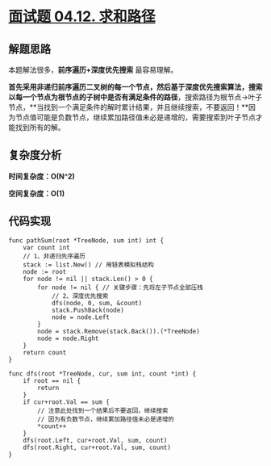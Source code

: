 # [面试题 04.12. 求和路径](https://leetcode-cn.com/problems/paths-with-sum-lcci/)

## 解题思路

本题解法很多，**前序遍历+深度优先搜索** 最容易理解。

**首先采用非递归前序遍历二叉树的每一个节点，然后基于深度优先搜索算法，搜索以每一个节点为根节点的子树中是否有满足条件的路径**，搜索路径为根节点->叶子节点，**当找到一个满足条件的解时累计结果，并且继续搜索，不要返回！**因为节点值可能是负数节点，继续累加路径值未必是递增的，需要搜索到叶子节点才能找到所有的解。

## 复杂度分析

**时间复杂度：O(N^2)**

**空间复杂度：O(1)** 

## 代码实现

```golang
func pathSum(root *TreeNode, sum int) int {
	var count int
	// 1、非递归先序遍历
	stack := list.New() // 用链表模拟栈结构
	node := root
	for node != nil || stack.Len() > 0 {
		for node != nil { // 关键步骤：先将左子节点全部压栈
			// 2、深度优先搜索
			dfs(node, 0, sum, &count)
			stack.PushBack(node)
			node = node.Left
		}
		node = stack.Remove(stack.Back()).(*TreeNode)
		node = node.Right
	}
	return count
}

func dfs(root *TreeNode, cur, sum int, count *int) {
	if root == nil {
		return
	}
	if cur+root.Val == sum {
		// 注意此处找到一个结果后不要返回，继续搜索
		// 因为有负数节点，继续累加路径值未必是递增的
		*count++
	}
	dfs(root.Left, cur+root.Val, sum, count)
	dfs(root.Right, cur+root.Val, sum, count)
}
```